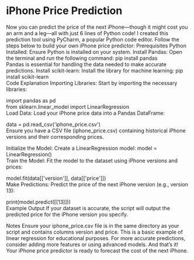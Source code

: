 # iPhone Price Prediction
Now you can predict the price of the next iPhone—though it might cost you an arm and a leg—all with just 6 lines of Python code!
I created this prediction tool using PyCharm, a popular Python code editor. Follow the steps below to build your own iPhone price predictor:
Prerequisites
Python Installed: Ensure Python is installed on your system.
Install Pandas: Open the terminal and run the following command:
pip install pandas  
Pandas is essential for handling the data needed to make accurate predictions.
Install scikit-learn: Install the library for machine learning:
pip install scikit-learn  
Code Explanation
Importing Libraries: Start by importing the necessary libraries:

import pandas as pd  
from sklearn.linear_model import LinearRegression  
Load Data: Load your iPhone price data into a Pandas DataFrame:

data = pd.read_csv('iphone_price.csv')  
Ensure you have a CSV file (iphone_price.csv) containing historical iPhone versions and their corresponding prices.

Initialize the Model: Create a LinearRegression model:
model = LinearRegression()  
Train the Model: Fit the model to the dataset using iPhone versions and prices:

model.fit(data[['version']], data[['price']])  
Make Predictions: Predict the price of the next iPhone version (e.g., version 13):

print(model.predict([[13]]))  
Example Output
If your dataset is accurate, the script will output the predicted price for the iPhone version you specify.

Notes
Ensure your iphone_price.csv file is in the same directory as your script and contains columns version and price.
This is a basic example of linear regression for educational purposes. For more accurate predictions, consider adding more features or using advanced models.
And that’s it! Your iPhone price predictor is ready to forecast the cost of the next iPhone.
